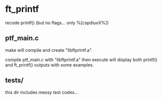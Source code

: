 # ft_printf

recode printf() (but no flags... only %[cspdiuxX%])


## ptf_main.c

make will compile and create "libftprintf.a".

compile ptf_main.c with "libftprintf.a" then execute will display both printf() and ft_printf() outputs with some examples.


## tests/

this dir includes messy test codes...
